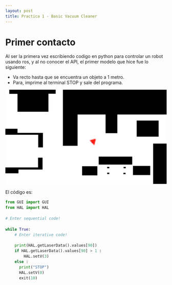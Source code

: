 ```yaml
---
layout: post
title: Practica 1 - Basic Vacuum Cleaner
---
```


# Primer contacto

Al ser la primera vez escribiendo codigo en python para controlar un robot usando ros, y al no conocer el API, el
primer modelo  que hice fue lo siguiente:

- Va recto hasta que se encuentra un objeto a 1 metro.
- Para, imprime al terminal STOP y sale del programa.

![Primera prueba gif](../images/primera_prueba.gif)

El código es:
```python
from GUI import GUI
from HAL import HAL

# Enter sequential code!

while True:
    # Enter iterative code!

    print(HAL.getLaserData().values[90])
    if HAL.getLaserData().values[90] > 1 :
        HAL.setV(3)
    else :
      print("STOP")
      HAL.setV(0)
      exit(10)
```